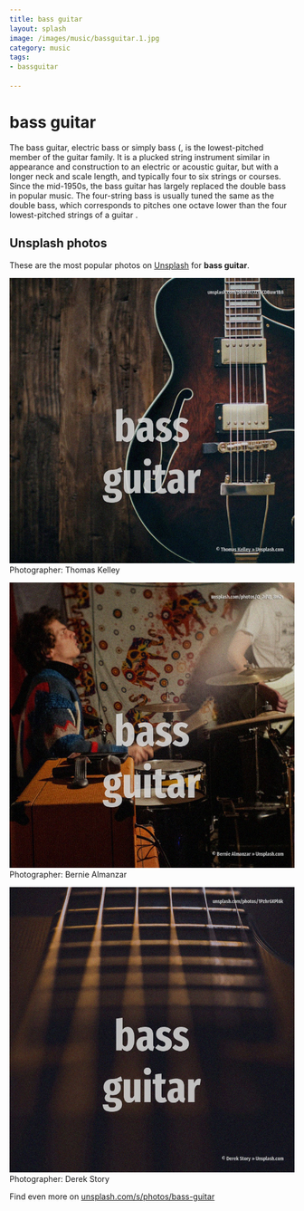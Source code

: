 ```yaml
---
title: bass guitar
layout: splash
image: /images/music/bassguitar.1.jpg
category: music
tags:
- bassguitar

---
```

# bass guitar

The bass guitar, electric bass or simply bass (, is the lowest-pitched member of the guitar family. It is a plucked string instrument similar in appearance and construction to an electric or acoustic  guitar, but with a longer neck and scale length, and typically four to six strings or courses. Since the mid-1950s, the bass guitar has largely replaced the double bass in popular music.  The four-string bass is usually tuned the same as the double bass, which corresponds to pitches one  octave lower than the four lowest-pitched strings of a guitar . 

 
## Unsplash photos
These are the most popular photos on [Unsplash](https://unsplash.com) for **bass guitar**.
 
![bass guitar](/images/music/bassguitar.1.jpg)
Photographer:  Thomas Kelley
 
![bass guitar](/images/music/bassguitar.2.jpg)
Photographer:  Bernie Almanzar
 
![bass guitar](/images/music/bassguitar.3.jpg)
Photographer:  Derek Story
 
Find even more on [unsplash.com/s/photos/bass-guitar](https://unsplash.com/s/photos/bass-guitar)
 
